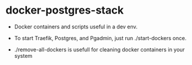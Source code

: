 # docker-postgres-stack

- Docker containers and scripts useful in a dev env.

- To start Traefik, Postgres, and Pgadmin, just run ./start-dockers once.

- ./remove-all-dockers is usefull for cleaning docker containers in your system

